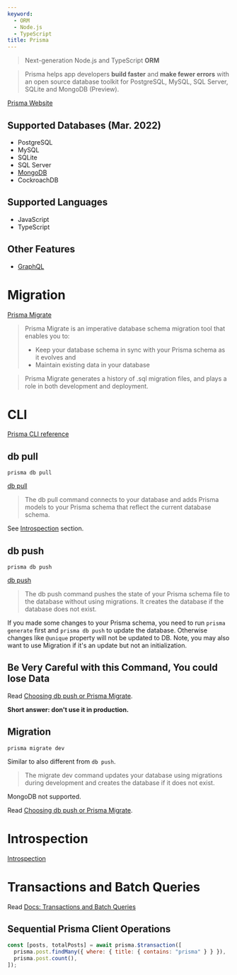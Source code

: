 ```yaml
---
keyword:
  - ORM
  - Node.js
  - TypeScript
title: Prisma
---
```


> Next-generation Node.js and TypeScript **ORM**

> Prisma helps app developers **build faster** and **make fewer errors** with an open source database toolkit for PostgreSQL, MySQL, SQL Server, SQLite and MongoDB (Preview).

[Prisma Website](https://www.prisma.io/)

## Supported Databases (Mar. 2022)

- PostgreSQL
- MySQL
- SQLite
- SQL Server
- [MongoDB](./MongoDB.md)
- CockroachDB

## Supported Languages

- JavaScript
- TypeScript

## Other Features

- [GraphQL](https://www.prisma.io/graphql)

# Migration

[Prisma Migrate](https://www.prisma.io/docs/concepts/components/prisma-migrate)

> Prisma Migrate is an imperative database schema migration tool that enables you to:
>
> - Keep your database schema in sync with your Prisma schema as it evolves and
> - Maintain existing data in your database

> Prisma Migrate generates a history of .sql migration files, and plays a role in both development and deployment.

# CLI

[Prisma CLI reference](https://www.prisma.io/docs/reference/api-reference/command-reference)

## db pull

`prisma db pull`

[db pull](https://www.prisma.io/docs/reference/api-reference/command-reference#db-pull)

> The db pull command connects to your database and adds Prisma models to your Prisma schema that reflect the current database schema.

See [Introspection](#introspection) section.

## db push

`prisma db push`

[db push](https://www.prisma.io/docs/reference/api-reference/command-reference#db-push)

> The db push command pushes the state of your Prisma schema file to the database without using migrations. It creates the database if the database does not exist.

If you made some changes to your Prisma schema, you need to run `prisma generate` first and `prisma db push` to update the database. Otherwise changes like `@unique` property will not be updated to DB. Note, you may also want to use Migration if it's an update but not an initialization.

<h2 className="text-red-400">Be Very Careful with this Command, You could lose Data</h2>

Read [Choosing db push or Prisma Migrate](https://www.prisma.io/docs/concepts/components/prisma-migrate/db-push#choosing-db-push-or-prisma-migrate).

**Short answer: don't use it in production.**

## Migration

`prisma migrate dev`

Similar to also different from `db push`.

> The migrate dev command updates your database using migrations during development and creates the database if it does not exist.

MongoDB not supported.

Read [Choosing db push or Prisma Migrate](https://www.prisma.io/docs/concepts/components/prisma-migrate/db-push#choosing-db-push-or-prisma-migrate).

# Introspection

[Introspection](https://www.prisma.io/docs/getting-started/setup-prisma/add-to-existing-project/mongodb/introspection-typescript-mongodb)

# Transactions and Batch Queries

Read [Docs: Transactions and Batch Queries](https://www.prisma.io/docs/concepts/components/prisma-client/transactions)

## Sequential Prisma Client Operations

```js
const [posts, totalPosts] = await prisma.$transaction([
  prisma.post.findMany({ where: { title: { contains: "prisma" } } }),
  prisma.post.count(),
]);
```
